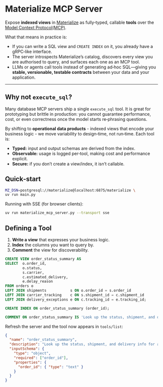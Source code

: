 # Materialize MCP Server

Expose **indexed views** in [Materialize](https://materialize.com) as fully‑typed, callable **tools** over the [Model Context Protocol(MCP)](https://github.com/modelcontext/protocol).

What that means in practice is:

* If you can write a SQL view and `CREATE INDEX` on it, you already have a gRPC‑like interface.
* The server introspects Materialize’s catalog, discovers every view you are authorised to query, and surfaces each one as an MCP tool.
* LLMs or agents call tools instead of generating ad‑hoc SQL—giving you **stable, versionable, testable contracts** between your data and your application.

---

## Why not `execute_sql`?

Many database MCP servers ship a single `execute_sql` tool. It is great for prototyping but brittle in production: you cannot guarantee performance, cost, or even correctness once the model starts re‑phrasing questions.

By shifting to **operational data products** - indexed views that encode your business logic - we move variability to design‑time, not run‑time. Each tool is:

* **Typed:** input and output schemas are derived from the index.
* **Observable:** usage is logged per‑tool, making cost and performance explicit.
* **Secure:** if you don’t create a view/index, it isn’t callable.

## Quick‑start

```bash
MZ_DSN=postgresql://materialize@localhost:6875/materialize \
uv run main.py
```

Running with SSE (for browser clients):

```bash
uv run materialize_mcp_server.py --transport sse
```

## Defining a Tool

1. **Write a view** that expresses your business logic.
2. **Index** the columns you want to query by.
3. **Comment** the view for discoverability.

```sql
CREATE VIEW order_status_summary AS
SELECT  o.order_id,
        o.status,
        s.carrier,
        c.estimated_delivery,
        e.delay_reason
FROM orders o
LEFT JOIN shipments           s ON o.order_id = s.order_id
LEFT JOIN carrier_tracking    c ON s.shipment_id = c.shipment_id
LEFT JOIN delivery_exceptions e ON c.tracking_id = e.tracking_id;

CREATE INDEX ON order_status_summary (order_id);

COMMENT ON order_status_summary IS 'Look up the status, shipment, and delivery info for a given order.';
```

Refresh the server and the tool now appears in `tools/list`:

```json
{
  "name": "order_status_summary",
  "description": "Look up the status, shipment, and delivery info for a given order.",
  "inputSchema": {
    "type": "object",
    "required": ["order_id"],
    "properties": {
      "order_id": { "type": "text" }
    }
  }
}
```
